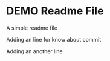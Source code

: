 # DEMO Readme File

A simple readme file

Adding an line for know about commit

Adding an another line